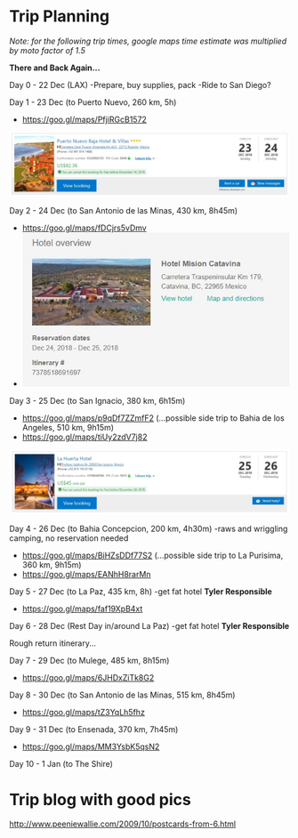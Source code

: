 <!-- TITLE: Baja Dec 2018 -->
<!-- SUBTITLE: A quick summary of Baja Dec 2018 -->

# Trip Planning

*Note: for the following trip times, google maps time estimate was multiplied by moto factor of 1.5*


**There and Back Again...**

Day 0 - 22 Dec (LAX)
-Prepare, buy supplies, pack
-Ride to San Diego?

Day 1 - 23 Dec (to Puerto Nuevo, 260 km, 5h)
* https://goo.gl/maps/PfjiRGcB1572

![Hotel Puerto Nuevo](/uploads/hotel-puerto-nuevo.jpg "Hotel Puerto Nuevo")

Day 2 - 24 Dec (to San Antonio de las Minas, 430 km, 8h45m)
* https://goo.gl/maps/fDCjrs5vDmv
* ![Hotelmision](/uploads/hotelmision.jpg "Hotelmision")

Day 3 - 25 Dec (to San Ignacio, 380 km, 6h15m)
* https://goo.gl/maps/p9qDf7ZZmfF2
(...possible side trip to Bahia de los Angeles, 510 km, 9h15m)
* https://goo.gl/maps/tiUy2zdV7j82

![Hotel La Huerta](/uploads/hotel-la-huerta.jpg "Hotel La Huerta")

Day 4 - 26 Dec (to Bahia Concepcion, 200 km, 4h30m)
-raws and wriggling camping, no reservation needed
* https://goo.gl/maps/BiHZsDDf77S2
(...possible side trip to La Purisima, 360 km, 9h15m)
* https://goo.gl/maps/EANhH8rarMn

Day 5 - 27 Dec (to La Paz, 435 km, 8h) 
-get fat hotel **Tyler Responsible**
* https://goo.gl/maps/faf19XpB4xt

Day 6 - 28 Dec (Rest Day in/around La Paz)
-get fat hotel **Tyler Responsible**

Rough return itinerary...

Day 7 - 29 Dec (to Mulege, 485 km, 8h15m)
* https://goo.gl/maps/6JHDxZiTk8G2

Day 8 - 30 Dec (to San Antonio de las Minas, 515 km, 8h45m)
* https://goo.gl/maps/tZ3YqLh5fhz

Day 9 - 31 Dec (to Ensenada, 370 km, 7h45m)
* https://goo.gl/maps/MM3YsbK5qsN2

Day 10 - 1 Jan (to The Shire)







# Trip blog with good pics
http://www.peeniewallie.com/2009/10/postcards-from-6.html
